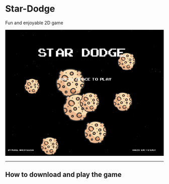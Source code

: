 # Star-Dodge
Fun and enjoyable 2D game


![Screenshot](/img/sceenshot1.png)

<hr>

## How to download and play the game

